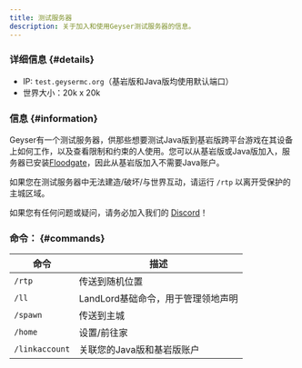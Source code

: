 ```yaml
---
title: 测试服务器
description: 关于加入和使用Geyser测试服务器的信息。
---
```


### 详细信息 {#details}
- IP: `test.geysermc.org`（基岩版和Java版均使用默认端口）
- 世界大小：20k x 20k

### 信息 {#information}
Geyser有一个测试服务器，供那些想要测试Java版到基岩版跨平台游戏在其设备上如何工作，以及查看限制和约束的人使用。您可以从基岩版或Java版加入，服务器已安装[Floodgate](/wiki/floodgate/)，因此从基岩版加入不需要Java账户。

如果您在测试服务器中无法建造/破坏/与世界互动，请运行 `/rtp` 以离开受保护的主城区域。

如果您有任何问题或疑问，请务必加入我们的 [Discord](https://discord.gg/geysermc)！

### 命令： {#commands}

|命令|描述|
|---|---|
|`/rtp`|传送到随机位置|
|`/ll`|LandLord基础命令，用于管理领地声明|
|`/spawn`|传送到主城|
|`/home`|设置/前往家|
|`/linkaccount`|关联您的Java版和基岩版账户|
